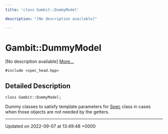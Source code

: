 ```yaml
---
title: 'class Gambit::DummyModel'

description: "[No description available]"

---
```


# Gambit::DummyModel





[No description available] [More...](#detailed-description)


`#include <spec_head.hpp>`

## Detailed Description

```
class Gambit::DummyModel;
```


Dummy classes to satisfy template parameters for [Spec](/documentation/code/classes/classgambit_1_1spec/) class in cases when those objects are not needed by the getters. 

-------------------------------

Updated on 2022-09-07 at 13:49:48 +0000